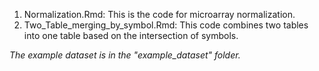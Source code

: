 
1. Normalization.Rmd: This is the code for microarray normalization.
2. Two_Table_merging_by_symbol.Rmd: This code combines two tables into one table based on the intersection of symbols.

*The example dataset is in the "example_dataset" folder.*
